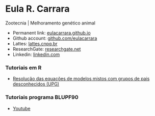 
# Eula R. Carrara  
  
Zootecnia | Melhoramento genético animal  
  
- Permanent link: [eulacarrara.github.io](https://eulacarrara.github.io)  
- Github account: [github.com/eulacarrara](https://github.com/eulacarrara/)  
- Lattes: [lattes.cnpq.br](http://lattes.cnpq.br/5199216087123978)  
- ResearchGate: [researchgate.net](http://www.researchgate.net/profile/Eula-Carrara)  
- Linkedin: [linkedin.com](https://www.linkedin.com/in/eulacarrara/)  
  
### Tutoriais em R  
- [Resolução das equações de modelos mistos com grupos de pais desconhecidos (UPG)](MME_UPG.html)
  
### Tutoriais programa BLUPF90  
- [Youtube](https://www.youtube.com/@deltagplus)
